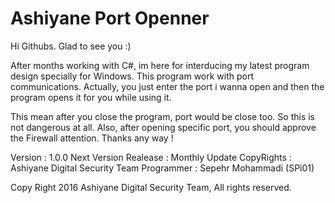 # Ashiyane Port Openner

Hi Githubs. Glad to see you :)

After months working with C#, im here for interducing my latest program design specially for Windows.
This program work with port communications. Actually, you just enter the port i wanna open and then the program opens it for you while using it. 

This mean after you close the program, port would be close too. So this is not dangerous at all. Also, after opening specific port, you should approve the Firewall attention.
Thanks any way !

Version : 1.0.0
Next Version Realease : Monthly Update
CopyRights : Ashiyane Digital Security Team
Programmer : Sepehr Mohammadi (SPi01)

Copy Right 2016 Ashiyane Digital Security Team, All rights reserved.
